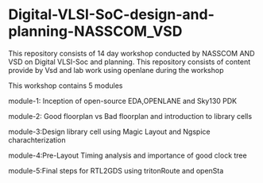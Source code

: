 # Digital-VLSI-SoC-design-and-planning-NASSCOM_VSD
This repository consists of 14 day workshop conducted by NASSCOM AND VSD on Digital VLSI-Soc and planning. This repository consists of content provide by Vsd and lab work using openlane during the workshop

This workshop contains 5 modules 

module-1: Inception of open-source EDA,OPENLANE and Sky130 PDK 

module-2: Good floorplan vs Bad floorplan and introduction to library cells

module-3:Design library cell using Magic Layout and Ngspice charachterization 

module-4:Pre-Layout Timing analysis and importance of good clock tree

module-5:Final steps for RTL2GDS using tritonRoute and openSta


